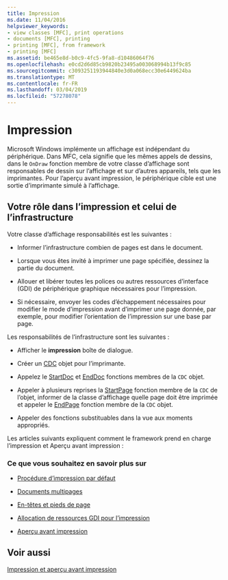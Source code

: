 ```yaml
---
title: Impression
ms.date: 11/04/2016
helpviewer_keywords:
- view classes [MFC], print operations
- documents [MFC], printing
- printing [MFC], from framework
- printing [MFC]
ms.assetid: be465e8d-b0c9-4fc5-9fa8-d10486064f76
ms.openlocfilehash: e0cd2d6d85cb9820b23495a003068994b13f9c85
ms.sourcegitcommit: c3093251193944840e3d0a068ecc30e6449624ba
ms.translationtype: MT
ms.contentlocale: fr-FR
ms.lasthandoff: 03/04/2019
ms.locfileid: "57278078"
---
```

# <a name="printing"></a>Impression

Microsoft Windows implémente un affichage est indépendant du périphérique. Dans MFC, cela signifie que les mêmes appels de dessins, dans le `OnDraw` fonction membre de votre classe d’affichage sont responsables de dessin sur l’affichage et sur d’autres appareils, tels que les imprimantes. Pour l’aperçu avant impression, le périphérique cible est une sortie d’imprimante simulé à l’affichage.

##  <a name="_core_your_role_in_printing_vs.._the_framework.92.s_role"></a> Votre rôle dans l’impression et celui de l’infrastructure

Votre classe d’affichage responsabilités est les suivantes :

- Informer l’infrastructure combien de pages est dans le document.

- Lorsque vous êtes invité à imprimer une page spécifiée, dessinez la partie du document.

- Allouer et libérer toutes les polices ou autres ressources d’interface (GDI) de périphérique graphique nécessaires pour l’impression.

- Si nécessaire, envoyer les codes d’échappement nécessaires pour modifier le mode d’impression avant d’imprimer une page donnée, par exemple, pour modifier l’orientation de l’impression sur une base par page.

Les responsabilités de l’infrastructure sont les suivantes :

- Afficher le **impression** boîte de dialogue.

- Créer un [CDC](../mfc/reference/cdc-class.md) objet pour l’imprimante.

- Appelez le [StartDoc](../mfc/reference/cdc-class.md#startdoc) et [EndDoc](../mfc/reference/cdc-class.md#enddoc) fonctions membres de la `CDC` objet.

- Appeler à plusieurs reprises la [StartPage](../mfc/reference/cdc-class.md#startpage) fonction membre de la `CDC` de l’objet, informer de la classe d’affichage quelle page doit être imprimée et appeler le [EndPage](../mfc/reference/cdc-class.md#endpage) fonction membre de la `CDC` objet.

- Appeler des fonctions substituables dans la vue aux moments appropriés.

Les articles suivants expliquent comment le framework prend en charge l’impression et Aperçu avant impression :

### <a name="what-do-you-want-to-know-more-about"></a>Ce que vous souhaitez en savoir plus sur

- [Procédure d’impression par défaut](../mfc/how-default-printing-is-done.md)

- [Documents multipages](../mfc/multipage-documents.md)

- [En-têtes et pieds de page](../mfc/headers-and-footers.md)

- [Allocation de ressources GDI pour l’impression](../mfc/allocating-gdi-resources.md)

- [Aperçu avant impression](../mfc/print-preview-architecture.md)

## <a name="see-also"></a>Voir aussi

[Impression et aperçu avant impression](../mfc/printing-and-print-preview.md)
